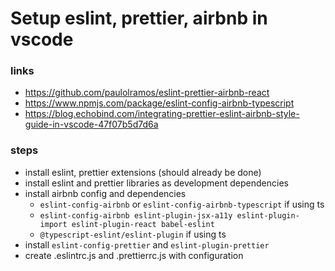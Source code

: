 # Setup eslint, prettier, airbnb in vscode
### links
 - https://github.com/paulolramos/eslint-prettier-airbnb-react
 - https://www.npmjs.com/package/eslint-config-airbnb-typescript
 - https://blog.echobind.com/integrating-prettier-eslint-airbnb-style-guide-in-vscode-47f07b5d7d6a

### steps
 - install eslint, prettier extensions (should already be done)
 - install eslint and prettier libraries as development dependencies
 - install airbnb config and dependencies
    - `eslint-config-airbnb` or `eslint-config-airbnb-typescript` if using ts
    - `eslint-config-airbnb eslint-plugin-jsx-a11y eslint-plugin-import eslint-plugin-react babel-eslint`
    - `@typescript-eslint/eslint-plugin` if using ts
 - install `eslint-config-prettier` and `eslint-plugin-prettier`
 - create .eslintrc.js and .prettierrc.js with configuration
